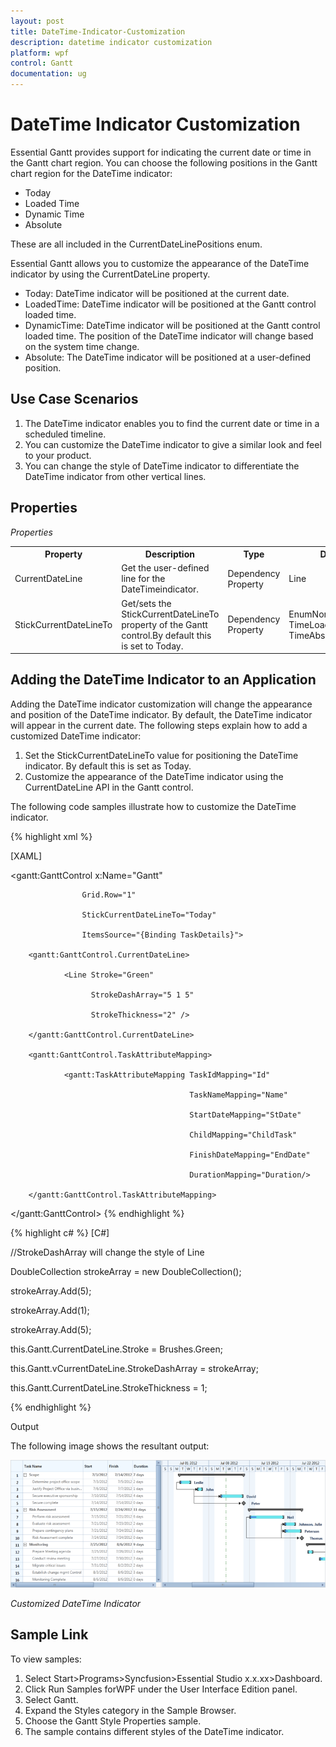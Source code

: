 ```yaml
---
layout: post
title: DateTime-Indicator-Customization
description: datetime indicator customization
platform: wpf
control: Gantt
documentation: ug
---
```


# DateTime Indicator Customization

Essential Gantt provides support for indicating the current date or time in the Gantt chart region. You can choose the following positions in the Gantt chart region for the DateTime indicator:

* Today
* Loaded Time
* Dynamic Time 
* Absolute

These are all included in the CurrentDateLinePositions enum.

Essential Gantt allows you to customize the appearance of the DateTime indicator by using the CurrentDateLine property.

* Today: DateTime indicator will be positioned at the current date.
* LoadedTime: DateTime indicator will be positioned at the Gantt control loaded time.
* DynamicTime: DateTime indicator will be positioned at the Gantt control loaded time. The position of the DateTime indicator will change based on the system time change.
* Absolute: The DateTime indicator will be positioned at a user-defined position.

## Use Case Scenarios

1. The DateTime indicator enables you to find the current date or time in a scheduled timeline.
2. You can customize the DateTime indicator to give a similar look and feel to your product.
3. You can change the style of DateTime indicator to differentiate the DateTime indicator from other vertical lines.

## Properties


_Properties_

<table>
<tr>
<th>
Property</th><th>
Description</th><th>
Type</th><th>
Data Type</th></tr>
<tr>
<td>
CurrentDateLine </td><td>
Get the user-defined line for the DateTimeindicator.</td><td>
Dependency Property</td><td>
Line</td></tr>
<tr>
<td>
StickCurrentDateLineTo</td><td>
Get/sets the StickCurrentDateLineTo property of the Gantt control.By default this is set to Today.</td><td>
Dependency Property</td><td>
EnumNoneTodayDynamic TimeLoaded TimeAbsolute</td></tr>
</table>

## Adding the DateTime Indicator to an Application

Adding the DateTime indicator customization will change the appearance and position of the DateTime indicator. By default, the DateTime indicator will appear in the current date. The following steps explain how to add a customized DateTime indicator:

1. Set the StickCurrentDateLineTo value for positioning the DateTime indicator. By default this is set as Today.
2. Customize the appearance of the DateTime indicator using the CurrentDateLine API in the Gantt control.

The following code samples illustrate how to customize the DateTime indicator.

{% highlight xml %}

[XAML]

<gantt:GanttControl x:Name="Gantt"

                    Grid.Row="1"

                    StickCurrentDateLineTo="Today"

                    ItemsSource="{Binding TaskDetails}">

        <gantt:GanttControl.CurrentDateLine>   

                <Line Stroke="Green" 

                      StrokeDashArray="5 1 5" 

                      StrokeThickness="2" />

        </gantt:GanttControl.CurrentDateLine>

        <gantt:GanttControl.TaskAttributeMapping>

                <gantt:TaskAttributeMapping TaskIdMapping="Id"

                                            TaskNameMapping="Name"

                                            StartDateMapping="StDate" 

                                            ChildMapping="ChildTask"

                                            FinishDateMapping="EndDate"

                                            DurationMapping="Duration/>

        </gantt:GanttControl.TaskAttributeMapping>

</gantt:GanttControl>
{% endhighlight  %}

{% highlight c# %}
[C#]

//StrokeDashArray will change the style of Line

DoubleCollection strokeArray = new DoubleCollection();

strokeArray.Add(5);

strokeArray.Add(1);

strokeArray.Add(5);

this.Gantt.CurrentDateLine.Stroke = Brushes.Green;

this.Gantt.vCurrentDateLine.StrokeDashArray = strokeArray;

this.Gantt.CurrentDateLine.StrokeThickness = 1;

{% endhighlight  %}

Output

The following image shows the resultant output:



![](DateTime-Indicator-Customization_images/DateTime-Indicator-Customization_img1.png)



_Customized DateTime Indicator_

## Sample Link

To view samples:

1. Select Start>Programs>Syncfusion>Essential Studio x.x.xx>Dashboard.
2. Click Run Samples forWPF under the User Interface Edition panel.
3. Select Gantt.
4. Expand the Styles category in the Sample Browser.
5. Choose the Gantt Style Properties sample.
6. The sample contains different styles of the DateTime indicator.



